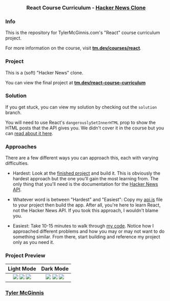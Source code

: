 <h3 align="center">React Course Curriculum - <a href="https://tm.dev/react-course-curriculum/">Hacker News Clone</a></h3>

### Info

This is the repository for TylerMcGinnis.com's "React" course curriculum project.

For more information on the course, visit __[tm.dev/courses/react](https://tm.dev/courses/react/)__.

### Project

This is a (soft) "Hacker News" clone. 

You can view the final project at __[tm.dev/react-course-curriculum](https://tm.dev/react-course-curriculum/)__

### Solution

If you get stuck, you can view my solution by checking out the `solution` branch. 

You will need to use React's `dangerouslySetInnerHTML` prop to show the HTML posts that the API gives you. We didn't cover it in the course but you can [read about it here](https://reactjs.org/docs/dom-elements.html#dangerouslysetinnerhtml).

### Approaches

There are a few different ways you can approach this, each with varying difficulties. 

+ Hardest: Look at the [finished project](https://tm.dev/react-course-curriculum/) and build it. This is obviously the hardest approach but the one you'll gain the most learning from. The only thing that you'll need is the documentation for the [Hacker News API](https://github.com/HackerNews/API).

+ Whatever word is between "Hardest" and "Easiest": Copy my [api.js](https://github.com/tylermcginnis/react-course-curriculum/blob/solution/app/utils/api.js) file to your project then build the app. After all, you're here to learn React, not the Hacker News API. If you took this approach, I wouldn't blame you.

+ Easiest: Take 10-15 minutes to walk through [my code](https://github.com/tylermcginnis/react-course-curriculum/tree/solution). Notice how I approached different problems and how you may or may not want to do something similar. From there, start building and reference my project only as you need it.

### Project Preview

Light Mode          |  Dark Mode
:-------------------------:|:-------------------------:
![](https://user-images.githubusercontent.com/2933430/55542659-c0b0e100-5684-11e9-9877-20f218c8fde5.png) ![](https://user-images.githubusercontent.com/2933430/55542657-c0184a80-5684-11e9-9473-8a153a232301.png) ![](https://user-images.githubusercontent.com/2933430/55542656-c0184a80-5684-11e9-923b-2836944a474a.png) |  ![](https://user-images.githubusercontent.com/2933430/55542654-c0184a80-5684-11e9-9436-9b3ae973e8b5.png) ![](https://user-images.githubusercontent.com/2933430/55542658-c0b0e100-5684-11e9-821f-03dc5f80c97c.png) ![](https://user-images.githubusercontent.com/2933430/55542655-c0184a80-5684-11e9-832b-657b683d0625.png)

### [Tyler McGinnis](https://twitter.com/tylermcginnis)
